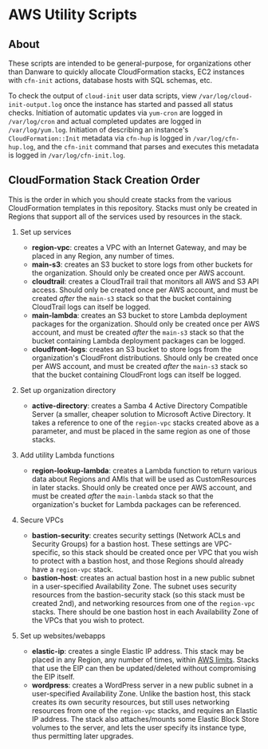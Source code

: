 # AWS Utility Scripts

## About

These scripts are intended to be general-purpose, for organizations other than Danware to quickly allocate CloudFormation stacks, EC2 instances with `cfn-init` actions, database hosts with SQL schemas, etc.

To check the output of `cloud-init` user data scripts, view `/var/log/cloud-init-output.log` once the instance has started and passed all status checks.  Initiation of automatic updates via `yum-cron` are logged in `/var/log/cron` and actual completed updates are logged in `/var/log/yum.log`.  Initiation of describing an instance's `CloudFormation::Init` metadata via `cfn-hup` is logged in `/var/log/cfn-hup.log`, and the `cfn-init` command that parses and executes this metadata is logged in `/var/log/cfn-init.log`.

## CloudFormation Stack Creation Order

This is the order in which you should create stacks from the various CloudFormation templates in this repository.  Stacks must only be created in Regions that support all of the services used by resources in the stack.

1. Set up services
   - **region-vpc**:  creates a VPC with an Internet Gateway, and may be placed in any Region, any number of times.
   - **main-s3**:  creates an S3 bucket to store logs from other buckets for the organization.  Should only be created once per AWS account.
   - **cloudtrail**:  creates a CloudTrail trail that monitors all AWS and S3 API access.  Should only be created once per AWS account, and must be created *after* the `main-s3` stack so that the bucket containing CloudTrail logs can itself be logged.
   - **main-lambda**:  creates an S3 bucket to store Lambda deployment packages for the organization.  Should only be created once per AWS account, and must be created *after* the `main-s3` stack so that the bucket containing Lambda deployment packages can be logged.
   - **cloudfront-logs**:  creates an S3 bucket to store logs from the organization's CloudFront distributions.  Should only be created once per AWS account, and must be created *after* the `main-s3` stack so that the bucket containing CloudFront logs can itself be logged.
   
2. Set up organization directory
   - **active-directory**:  creates a Samba 4 Active Directory Compatible Server (a smaller, cheaper solution to Microsoft Active Directory.  It takes a reference to one of the `region-vpc` stacks created above as a parameter, and must be placed in the same region as one of those stacks.
   
3. Add utility Lambda functions
   - **region-lookup-lambda**:  creates a Lambda function to return various data about Regions and AMIs that will be used as CustomResources in later stacks.  Should only be created once per AWS account, and must be created _after_ the `main-lambda` stack so that the organization's bucket for Lambda packages can be referenced.
   
4. Secure VPCs
   - **bastion-security**: creates security settings (Network ACLs and Security Groups) for a bastion host.  These settings are VPC-specific, so this stack should be created once per VPC that you wish to protect with a bastion host, and those Regions should already have  a `region-vpc` stack.
   - **bastion-host**: creates an actual bastion host in a new public subnet in a user-specified Availability Zone.  The subnet uses security resources from the bastion-security stack (so this stack must be created 2nd), and networking resources from one of the `region-vpc` stacks.  There should be one bastion host in each Availability Zone of the VPCs that you wish to protect.

5. Set up websites/webapps
   - **elastic-ip**: creates a single Elastic IP address.  This stack may be placed in any Region, any number of times, within [AWS limits](https://docs.aws.amazon.com/AmazonVPC/latest/UserGuide/VPC_Appendix_Limits.html#vpc-limits-eips).  Stacks that use the EIP can then be updated/deleted without compromising the EIP itself.
   - **wordpress**: creates a WordPress server in a new public subnet in a user-specified Availability Zone.  Unlike the bastion host, this stack creates its own security resources, but still uses networking resources from one of the `region-vpc` stacks, and requires an Elastic IP address.  The stack also attaches/mounts some Elastic Block Store volumes to the server, and lets the user specify its instance type, thus permitting later upgrades.
